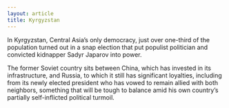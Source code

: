 ```yaml
---
layout: article
title: Kyrgyzstan
---
```

In Kyrgyzstan, Central Asia’s only democracy, just over one-third of the population turned out in a snap election that put populist politician and convicted kidnapper Sadyr Japarov into power.

The former Soviet country sits between China, which has invested in its infrastructure, and Russia, to which it still has significant loyalties, including from its newly elected president who has vowed to remain allied with both neighbors, something that will be tough to balance amid his own country’s partially self-inflicted political turmoil.